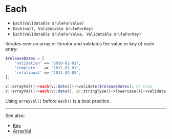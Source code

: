 # Each

- `Each(Validatable $ruleForValue)`
- `Each(null, Validatable $ruleForKey)`
- `Each(Validatable $ruleForValue, Validatable $ruleForKey)`

Iterates over an array or Iterator and validates the value or key
of each entry:

```php
$releaseDates = [
    'validation' => '2010-01-01',
    'template'   => '2011-01-01',
    'relational' => '2011-02-05',
];

v::arrayVal()->each(v::date())->validate($releaseDates); // true
v::arrayVal()->each(v::date(), v::stringType()->lowercase())->validate($releaseDates); // true
```

Using `arrayVal()` before `each()` is a best practice.

***
See also:

  * [Key](Key.md)
  * [ArrayVal](ArrayVal.md)
